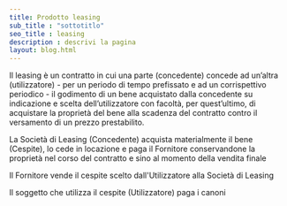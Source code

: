 ```yaml
---
title: Prodotto leasing
sub_title : "sottotitlo"
seo_title : leasing
description : descrivi la pagina
layout: blog.html
---
```

Il leasing è un contratto in cui una parte (concedente) concede ad un’altra (utilizzatore) - per un periodo di tempo prefissato e ad un corrispettivo periodico - il godimento di un bene acquistato dalla concedente su indicazione e scelta dell’utilizzatore con facoltà, per quest’ultimo, di acquistare la proprietà del bene alla scadenza del contratto contro il versamento di un prezzo prestabilito.



La Società di Leasing (Concedente) acquista materialmente il bene (Cespite), lo cede in locazione e paga il Fornitore conservandone la proprietà nel corso del contratto e sino al momento della vendita finale

Il Fornitore vende il cespite scelto dall'Utilizzatore alla Società di Leasing

Il soggetto che utilizza il cespite (Utilizzatore) paga i canoni
